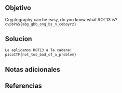 ## Objetivo
Cryptography can be easy, do you know what ROT13 is? `cvpbPGS{abg_gbb_onq_bs_n_ceboyrz}`

## Solucion
```bash
Le aplicamos ROT13 a la cadena:
picoCTF{not_too_bad_of_a_problem}

```

## Notas adicionales

## Referencias